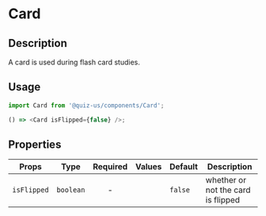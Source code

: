 # Card

## Description

A card is used during flash card studies.

## Usage

```js
import Card from '@quiz-us/components/Card';

() => <Card isFlipped={false} />;
```

## Properties

| Props       | Type      | Required | Values | Default | Description                        |
| ----------- | --------- | :------: | ------ | ------- | ---------------------------------- |
| `isFlipped` | `boolean` |    -     |        | `false` | whether or not the card is flipped |
